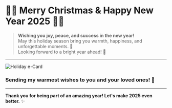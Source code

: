 # 🎄🎉 **Merry Christmas & Happy New Year 2025** 🎉🎄

> **Wishing you joy, peace, and success in the new year!**  
> May this holiday season bring you warmth, happiness, and unforgettable moments. 💫  
> Looking forward to a bright year ahead! 🌟

---

![Holiday e-Card](ecard2025.png)

### Sending my warmest wishes to you and your loved ones! 🌟
---

**Thank you for being part of an amazing year! Let's make 2025 even better.** ✨
